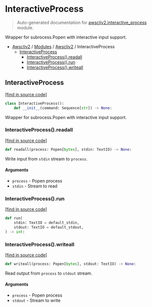# InteractiveProcess

> Auto-generated documentation for [awscliv2.interactive_process](https://github.com/vemel/awscliv2/blob/main/awscliv2/interactive_process.py) module.

Wrapper for subrocess.Popen with interactive input support.

- [Awscliv2](../README.md#aws-cli-v2-for-python-) / [Modules](../MODULES.md#awscliv2-modules) / [Awscliv2](index.md#awscliv2) / InteractiveProcess
    - [InteractiveProcess](#interactiveprocess)
        - [InteractiveProcess().readall](#interactiveprocessreadall)
        - [InteractiveProcess().run](#interactiveprocessrun)
        - [InteractiveProcess().writeall](#interactiveprocesswriteall)

## InteractiveProcess

[[find in source code]](https://github.com/vemel/awscliv2/blob/main/awscliv2/interactive_process.py#L14)

```python
class InteractiveProcess():
    def __init__(command: Sequence[str]) -> None:
```

Wrapper for subrocess.Popen with interactive input support.

### InteractiveProcess().readall

[[find in source code]](https://github.com/vemel/awscliv2/blob/main/awscliv2/interactive_process.py#L46)

```python
def readall(process: Popen[bytes], stdin: TextIO) -> None:
```

Write input from `stdin` stream to `process`.

#### Arguments

- `process` - Popen process
- `stdin` - Stream to read

### InteractiveProcess().run

[[find in source code]](https://github.com/vemel/awscliv2/blob/main/awscliv2/interactive_process.py#L70)

```python
def run(
    stdin: TextIO = default_stdin,
    stdout: TextIO = default_stdout,
) -> int:
```

### InteractiveProcess().writeall

[[find in source code]](https://github.com/vemel/awscliv2/blob/main/awscliv2/interactive_process.py#L27)

```python
def writeall(process: Popen[bytes], stdout: TextIO) -> None:
```

Read output from `process` to `stdout` stream.

#### Arguments

- `process` - Popen process
- `stdout` - Stream to write
